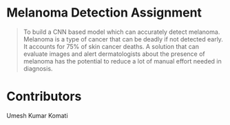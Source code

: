 # Melanoma Detection Assignment
> To build a CNN based model which can accurately detect melanoma.
Melanoma is a type of cancer that can be deadly if not detected early.
It accounts for 75% of skin cancer deaths. A solution that can evaluate images and alert dermatologists
about the presence of melanoma has the potential to reduce a lot of manual effort needed in diagnosis.



# Contributors
Umesh Kumar Komati